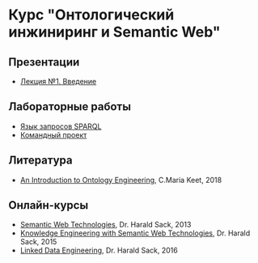 # Курс "Онтологический инжиниринг и Semantic Web"

## Презентации

* [Лекция №1. Введение](https://docs.google.com/presentation/d/1WY66JKgQts2nc7I_sfI1BR3m5IGei4QK75HcAo9g79U/edit?usp=sharing)

## Лабораторные работы

* [Язык запросов SPARQL](#)
* [Командный проект](#)

## Литература

* [An Introduction to Ontology Engineering](https://people.cs.uct.ac.za/~mkeet/files/OEbook.pdf), C.Maria Keet, 2018

## Онлайн-курсы

* [Semantic Web Technologies](https://open.hpi.de/courses/semanticweb), Dr. Harald Sack, 2013
* [Knowledge Engineering with Semantic Web Technologies](https://open.hpi.de/courses/semanticweb2015), Dr. Harald Sack, 2015
* [Linked Data Engineering](https://open.hpi.de/courses/semanticweb2016), Dr. Harald Sack, 2016